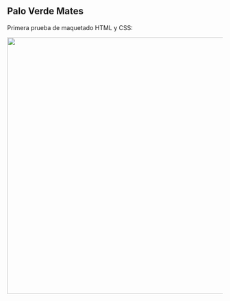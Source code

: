 ## Palo Verde Mates

Primera prueba de maquetado HTML y CSS:

<p>
  <img height="600" src="./maquetadoPV.png" />
</p>